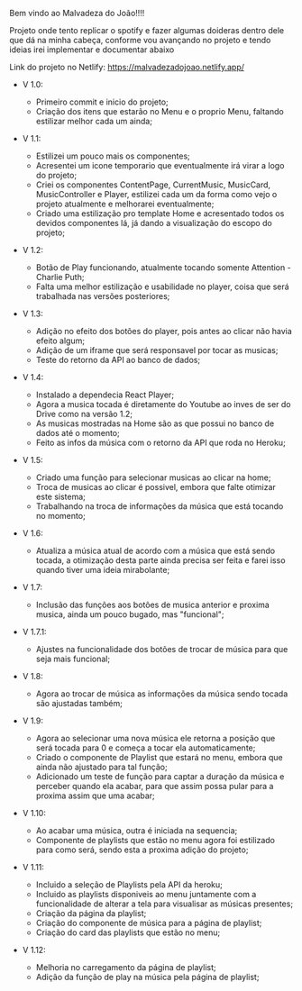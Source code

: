 Bem vindo ao Malvadeza do João!!!!

Projeto onde tento replicar o spotify e fazer algumas doideras dentro dele que dá na minha cabeça, conforme vou avançando no projeto e tendo ideias irei implementar e documentar abaixo


Link do projeto no Netlify: https://malvadezadojoao.netlify.app/


- V 1.0:
  - Primeiro commit e inicio do projeto;
  - Criação dos itens que estarão no Menu e o proprio Menu, faltando estilizar melhor cada um ainda;

- V 1.1:
  - Estilizei um pouco mais os componentes;
  - Acresentei um icone temporario que eventualmente irá virar a logo do projeto;
  - Criei os componentes ContentPage, CurrentMusic, MusicCard, MusicController e Player, estilizei cada um da forma como vejo o projeto atualmente e melhorarei eventualmente;
  - Criado uma estilização pro template Home e acresentado todos os devidos componentes lá, já dando a visualização do escopo do projeto;

- V 1.2:
  - Botão de Play funcionando, atualmente tocando somente Attention - Charlie Puth;
  - Falta uma melhor estilização e usabilidade no player, coisa que será trabalhada nas versões posteriores;

- V 1.3:
  - Adição no efeito dos botões do player, pois antes ao clicar não havia efeito algum;
  - Adição de um iframe que será responsavel por tocar as musicas;
  - Teste do retorno da API ao banco de dados;

- V 1.4:
  - Instalado a dependecia React Player;
  - Agora a musica tocada é diretamente do Youtube ao inves de ser do Drive como na versão 1.2;
  - As musicas mostradas na Home são as que possui no banco de dados até o momento;
  - Feito as infos da música com o retorno da API que roda no Heroku;

- V 1.5:
  - Criado uma função para selecionar musicas ao clicar na home;
  - Troca de musicas ao clicar é possivel, embora que falte otimizar este sistema;
  - Trabalhando na troca de informações da música que está tocando no momento;

- V 1.6:
  - Atualiza a música atual de acordo com a música que está sendo tocada, a otimização desta parte ainda precisa ser feita e farei isso quando tiver uma ideia mirabolante;

- V 1.7:
  - Inclusão das funções aos botões de musica anterior e proxima musica, ainda um pouco bugado, mas "funcional";

- V 1.7.1:
  - Ajustes na funcionalidade dos botões de trocar de música para que seja mais funcional;

- V 1.8:
  - Agora ao trocar de música as informações da música sendo tocada são ajustadas também;

- V 1.9:
  - Agora ao selecionar uma nova música ele retorna a posição que será tocada para 0 e começa a tocar ela automaticamente;
  - Criado o componente de Playlist que estará no menu, embora que ainda não ajustado para tal função;
  - Adicionado um teste de função para captar a duração da música e perceber quando ela acabar, para que assim possa pular para a proxima assim que uma acabar;

- V 1.10:
  - Ao acabar uma música, outra é iniciada na sequencia;
  - Componente de playlists que estão no menu agora foi estilizado para como será, sendo esta a proxima adição do projeto;

- V 1.11:
  - Incluido a seleção de Playlists pela API da heroku;
  - Incluido as playlists disponiveis ao menu juntamente com a funcionalidade de alterar a tela para visualisar as músicas presentes;
  - Criação da página da playlist;
  - Criação do componente de música para a página de playlist;
  - Criação do card das playlists que estão no menu;

- V 1.12:
  - Melhoria no carregamento da página de playlist;
  - Adição da função de play na música pela página de playlist;
